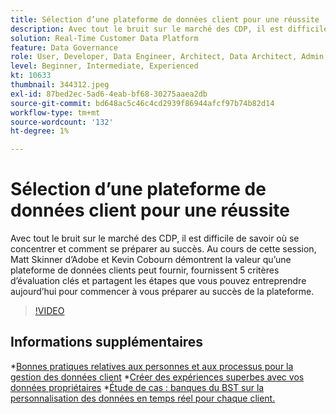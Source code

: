 ```yaml
---
title: Sélection d’une plateforme de données client pour une réussite
description: Avec tout le bruit sur le marché des CDP, il est difficile de savoir où se concentrer et comment se préparer au succès.
solution: Real-Time Customer Data Platform
feature: Data Governance
role: User, Developer, Data Engineer, Architect, Data Architect, Admin, Leader
level: Beginner, Intermediate, Experienced
kt: 10633
thumbnail: 344312.jpeg
exl-id: 87bed2ec-5ad6-4eab-bf68-30275aaea2db
source-git-commit: bd648ac5c46c4cd2939f86944afcf97b74b82d14
workflow-type: tm+mt
source-wordcount: '132'
ht-degree: 1%

---
```


# Sélection d’une plateforme de données client pour une réussite

Avec tout le bruit sur le marché des CDP, il est difficile de savoir où se concentrer et comment se préparer au succès. Au cours de cette session, Matt Skinner d’Adobe et Kevin Cobourn démontrent la valeur qu’une plateforme de données clients peut fournir, fournissent 5 critères d’évaluation clés et partagent les étapes que vous pouvez entreprendre aujourd’hui pour commencer à vous préparer au succès de la plateforme.

>[!VIDEO](https://video.tv.adobe.com/v/344312/?quality=12&learn=on)

## Informations supplémentaires 

*[Bonnes pratiques relatives aux personnes et aux processus pour la gestion des données client](people-and-process.md)
*[Créer des expériences superbes avec vos données propriétaires](https://experienceleague.adobe.com/docs/events/customer-data-management-voices-recordings/industry/build-superb-experiences-with-your-first-party-data.html)
*[Étude de cas : banques du BST sur la personnalisation des données en temps réel pour chaque client.](https://business.adobe.com/customer-success-stories/tsb-case-study.html)
